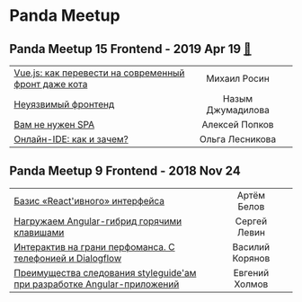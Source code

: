 # Panda Meetup

## Panda Meetup 15 Frontend - 2019 Apr 19 [:movie_camera:](https:&#x2F;&#x2F;www.youtube.com&#x2F;playlist?list&#x3D;PLaYNFbPr2bsKPBECGSeE_hHCiOAPNnLPI)
| | | |
| --- | :---: | --- |
| [Vue.js: как перевести на современный фронт даже кота](https:&#x2F;&#x2F;www.youtube.com&#x2F;watch?v&#x3D;XcfolCa3hcw)  | Михаил Росин |    |
| [Неуязвимый фронтенд](https:&#x2F;&#x2F;www.youtube.com&#x2F;watch?v&#x3D;tvnoPsRW42k)  | Назым Джумадилова |    |
| [Вам не нужен SPA](https:&#x2F;&#x2F;www.youtube.com&#x2F;watch?v&#x3D;S1jv4o759gg)  | Алексей Попков |    |
| [Онлайн-IDE: как и зачем?](https:&#x2F;&#x2F;www.youtube.com&#x2F;watch?v&#x3D;XlKd9_Oe0WE)  | Ольга Лесникова |    |
## Panda Meetup 9 Frontend - 2018 Nov 24 
| | | |
| --- | :---: | --- |
| [Базис «React&#39;ивного» интерфейса](https:&#x2F;&#x2F;www.youtube.com&#x2F;watch?v&#x3D;gbmjVxb3qqo)  | Артём Белов |    |
| [Нагружаем Angular-гибрид горячими клавишами](https:&#x2F;&#x2F;www.youtube.com&#x2F;watch?v&#x3D;K5RJOH93VFA)  | Сергей Левин |    |
| [Интерактив на грани перфоманса. С телефонией и Dialogflow](https:&#x2F;&#x2F;www.youtube.com&#x2F;watch?v&#x3D;35Sq0xkc3O0)  | Василий Корянов |    |
| [Преимущества следования styleguide&#39;ам при разработке Angular-приложений](https:&#x2F;&#x2F;www.youtube.com&#x2F;watch?v&#x3D;0WHW37Wif54)  | Евгений Холмов |    |
